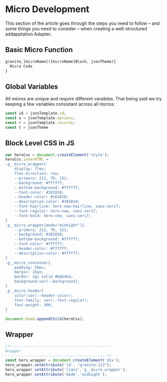 # Micro Development

This section of the article goes through the steps you need to follow – and some things you need to consider – when creating a well-structured addapptation Adapter.

## Basic Micro Function
```js
granite_[microName]([microName]Block, jsonTheme){
  Micro Code
}
```

## Global Variables
All micros are unique and require different varaibles. That being said we try keeping a few variables consistant across all micros:
```js
const id = jsonTemplate.id;
const o = jsonTemplate.options;
const r = jsonTemplate.records;
const t = jsonTheme
```
## Block Level CSS in JS
```js
var heroCss = document.createElement('style');
heroCss.innerHTML = `
.g__micro_wrapper{
    display: flex;
    flex-direction: row;
    --primary: 212, 70, 151;
    --background: #ffffff;
    --bottom-background: #ffffff;
    --font-color: #101010;
    --header-color: #101010;
    --description-color: #101010;
    --font-hairline: hero-new-hairline, sans-serif;
    --font-regular: hero-new, sans-serif;
    --font-bold: hero-new, sans-serif;
}
.g__micro_wrapper[mode="midnight"]{
    --primary: 212, 70, 151;
    --background: #101010;
    --bottom-background: #ffffff;
    --font-color: #ffffff;
    --header-color: #ffffff;
    --description-color: #ffffff;
}
.g__micro_container{
    padding: 50px;
    margin: 15px;
    border: 2px solid #b4b4b4;
    background:var(--background);
}
.g__micro_header{
    color:var(--header-color);
    font-family: var(--font-regular);
    font-weight: 300;
}
`
document.head.appendChild(heroCss);
```
## Wrapper
```js
/*---------------------------------------------
Wrapper
---------------------------------------------*/
const hero_wrapper = document.createElement('div');
hero_wrapper.setAttribute('id', "granite-123");
hero_wrapper.setAttribute('class','g__micro_wrapper');
hero_wrapper.setAttribute('mode','midnight');
```
